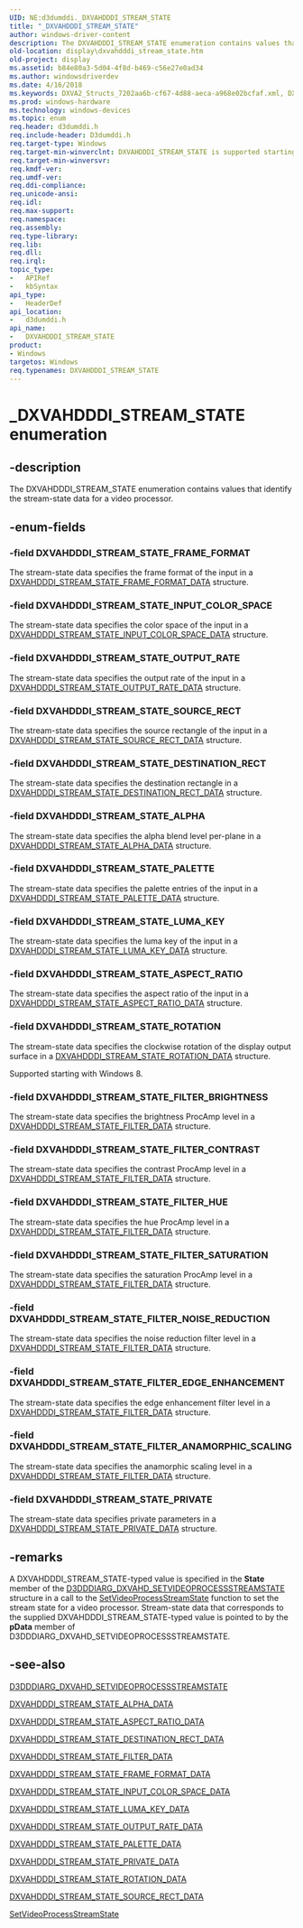 ```yaml
---
UID: NE:d3dumddi._DXVAHDDDI_STREAM_STATE
title: "_DXVAHDDDI_STREAM_STATE"
author: windows-driver-content
description: The DXVAHDDDI_STREAM_STATE enumeration contains values that identify the stream-state data for a video processor.
old-location: display\dxvahdddi_stream_state.htm
old-project: display
ms.assetid: b84e80a3-5d04-4f8d-b469-c56e27e0ad34
ms.author: windowsdriverdev
ms.date: 4/16/2018
ms.keywords: DXVA2_Structs_7202aa6b-cf67-4d88-aeca-a968e02bcfaf.xml, DXVAHDDDI_STREAM_STATE, DXVAHDDDI_STREAM_STATE enumeration [Display Devices], DXVAHDDDI_STREAM_STATE_ALPHA, DXVAHDDDI_STREAM_STATE_ASPECT_RATIO, DXVAHDDDI_STREAM_STATE_DESTINATION_RECT, DXVAHDDDI_STREAM_STATE_FILTER_ANAMORPHIC_SCALING, DXVAHDDDI_STREAM_STATE_FILTER_BRIGHTNESS, DXVAHDDDI_STREAM_STATE_FILTER_CONTRAST, DXVAHDDDI_STREAM_STATE_FILTER_EDGE_ENHANCEMENT, DXVAHDDDI_STREAM_STATE_FILTER_HUE, DXVAHDDDI_STREAM_STATE_FILTER_NOISE_REDUCTION, DXVAHDDDI_STREAM_STATE_FILTER_SATURATION, DXVAHDDDI_STREAM_STATE_FRAME_FORMAT, DXVAHDDDI_STREAM_STATE_INPUT_COLOR_SPACE, DXVAHDDDI_STREAM_STATE_LUMA_KEY, DXVAHDDDI_STREAM_STATE_OUTPUT_RATE, DXVAHDDDI_STREAM_STATE_PALETTE, DXVAHDDDI_STREAM_STATE_PRIVATE, DXVAHDDDI_STREAM_STATE_ROTATION, DXVAHDDDI_STREAM_STATE_SOURCE_RECT, _DXVAHDDDI_STREAM_STATE, d3dumddi/DXVAHDDDI_STREAM_STATE, d3dumddi/DXVAHDDDI_STREAM_STATE_ALPHA, d3dumddi/DXVAHDDDI_STREAM_STATE_ASPECT_RATIO, d3dumddi/DXVAHDDDI_STREAM_STATE_DESTINATION_RECT, d3dumddi/DXVAHDDDI_STREAM_STATE_FILTER_ANAMORPHIC_SCALING, d3dumddi/DXVAHDDDI_STREAM_STATE_FILTER_BRIGHTNESS, d3dumddi/DXVAHDDDI_STREAM_STATE_FILTER_CONTRAST, d3dumddi/DXVAHDDDI_STREAM_STATE_FILTER_EDGE_ENHANCEMENT, d3dumddi/DXVAHDDDI_STREAM_STATE_FILTER_HUE, d3dumddi/DXVAHDDDI_STREAM_STATE_FILTER_NOISE_REDUCTION, d3dumddi/DXVAHDDDI_STREAM_STATE_FILTER_SATURATION, d3dumddi/DXVAHDDDI_STREAM_STATE_FRAME_FORMAT, d3dumddi/DXVAHDDDI_STREAM_STATE_INPUT_COLOR_SPACE, d3dumddi/DXVAHDDDI_STREAM_STATE_LUMA_KEY, d3dumddi/DXVAHDDDI_STREAM_STATE_OUTPUT_RATE, d3dumddi/DXVAHDDDI_STREAM_STATE_PALETTE, d3dumddi/DXVAHDDDI_STREAM_STATE_PRIVATE, d3dumddi/DXVAHDDDI_STREAM_STATE_ROTATION, d3dumddi/DXVAHDDDI_STREAM_STATE_SOURCE_RECT, display.dxvahdddi_stream_state
ms.prod: windows-hardware
ms.technology: windows-devices
ms.topic: enum
req.header: d3dumddi.h
req.include-header: D3dumddi.h
req.target-type: Windows
req.target-min-winverclnt: DXVAHDDDI_STREAM_STATE is supported starting with Windows 7.
req.target-min-winversvr: 
req.kmdf-ver: 
req.umdf-ver: 
req.ddi-compliance: 
req.unicode-ansi: 
req.idl: 
req.max-support: 
req.namespace: 
req.assembly: 
req.type-library: 
req.lib: 
req.dll: 
req.irql: 
topic_type:
-	APIRef
-	kbSyntax
api_type:
-	HeaderDef
api_location:
-	d3dumddi.h
api_name:
-	DXVAHDDDI_STREAM_STATE
product:
- Windows
targetos: Windows
req.typenames: DXVAHDDDI_STREAM_STATE
---
```


# _DXVAHDDDI_STREAM_STATE enumeration


## -description


The DXVAHDDDI_STREAM_STATE enumeration contains values that identify the stream-state data for a video processor.


## -enum-fields




### -field DXVAHDDDI_STREAM_STATE_FRAME_FORMAT

The stream-state data specifies the frame format of the input in a <a href="https://msdn.microsoft.com/library/windows/hardware/ff563081">DXVAHDDDI_STREAM_STATE_FRAME_FORMAT_DATA</a> structure. 


### -field DXVAHDDDI_STREAM_STATE_INPUT_COLOR_SPACE

The stream-state data specifies the color space of the input in a <a href="https://msdn.microsoft.com/library/windows/hardware/ff563084">DXVAHDDDI_STREAM_STATE_INPUT_COLOR_SPACE_DATA</a> structure. 


### -field DXVAHDDDI_STREAM_STATE_OUTPUT_RATE

The stream-state data specifies the output rate of the input in a <a href="https://msdn.microsoft.com/library/windows/hardware/ff563092">DXVAHDDDI_STREAM_STATE_OUTPUT_RATE_DATA</a> structure. 


### -field DXVAHDDDI_STREAM_STATE_SOURCE_RECT

The stream-state data specifies the source rectangle of the input in a <a href="https://msdn.microsoft.com/library/windows/hardware/ff563103">DXVAHDDDI_STREAM_STATE_SOURCE_RECT_DATA</a> structure. 


### -field DXVAHDDDI_STREAM_STATE_DESTINATION_RECT

The stream-state data specifies the destination rectangle in a <a href="https://msdn.microsoft.com/library/windows/hardware/ff563078">DXVAHDDDI_STREAM_STATE_DESTINATION_RECT_DATA</a> structure. 


### -field DXVAHDDDI_STREAM_STATE_ALPHA

The stream-state data specifies the alpha blend level per-plane in a <a href="https://msdn.microsoft.com/library/windows/hardware/ff563072">DXVAHDDDI_STREAM_STATE_ALPHA_DATA</a> structure. 


### -field DXVAHDDDI_STREAM_STATE_PALETTE

The stream-state data specifies the palette entries of the input in a <a href="https://msdn.microsoft.com/library/windows/hardware/ff563094">DXVAHDDDI_STREAM_STATE_PALETTE_DATA</a> structure. 


### -field DXVAHDDDI_STREAM_STATE_LUMA_KEY

The stream-state data specifies the luma key of the input in a <a href="https://msdn.microsoft.com/library/windows/hardware/ff563085">DXVAHDDDI_STREAM_STATE_LUMA_KEY_DATA</a> structure. 


### -field DXVAHDDDI_STREAM_STATE_ASPECT_RATIO

The stream-state data specifies the aspect ratio of the input in a <a href="https://msdn.microsoft.com/library/windows/hardware/ff563075">DXVAHDDDI_STREAM_STATE_ASPECT_RATIO_DATA</a> structure. 


### -field DXVAHDDDI_STREAM_STATE_ROTATION

The stream-state data specifies the  clockwise rotation of the display output surface in a <a href="https://msdn.microsoft.com/library/windows/hardware/hh464120">DXVAHDDDI_STREAM_STATE_ROTATION_DATA</a> structure.

Supported starting with Windows 8.


### -field DXVAHDDDI_STREAM_STATE_FILTER_BRIGHTNESS

The stream-state data specifies the brightness ProcAmp level in a <a href="https://msdn.microsoft.com/library/windows/hardware/ff563080">DXVAHDDDI_STREAM_STATE_FILTER_DATA</a> structure. 


### -field DXVAHDDDI_STREAM_STATE_FILTER_CONTRAST

The stream-state data specifies the contrast ProcAmp level in a <a href="https://msdn.microsoft.com/library/windows/hardware/ff563080">DXVAHDDDI_STREAM_STATE_FILTER_DATA</a> structure. 


### -field DXVAHDDDI_STREAM_STATE_FILTER_HUE

The stream-state data specifies the hue ProcAmp level in a <a href="https://msdn.microsoft.com/library/windows/hardware/ff563080">DXVAHDDDI_STREAM_STATE_FILTER_DATA</a> structure. 


### -field DXVAHDDDI_STREAM_STATE_FILTER_SATURATION

The stream-state data specifies the saturation ProcAmp level in a <a href="https://msdn.microsoft.com/library/windows/hardware/ff563080">DXVAHDDDI_STREAM_STATE_FILTER_DATA</a> structure. 


### -field DXVAHDDDI_STREAM_STATE_FILTER_NOISE_REDUCTION

The stream-state data specifies the noise reduction filter level in a <a href="https://msdn.microsoft.com/library/windows/hardware/ff563080">DXVAHDDDI_STREAM_STATE_FILTER_DATA</a> structure. 


### -field DXVAHDDDI_STREAM_STATE_FILTER_EDGE_ENHANCEMENT

The stream-state data specifies the edge enhancement filter level in a <a href="https://msdn.microsoft.com/library/windows/hardware/ff563080">DXVAHDDDI_STREAM_STATE_FILTER_DATA</a> structure. 


### -field DXVAHDDDI_STREAM_STATE_FILTER_ANAMORPHIC_SCALING

The stream-state data specifies the anamorphic scaling level in a <a href="https://msdn.microsoft.com/library/windows/hardware/ff563080">DXVAHDDDI_STREAM_STATE_FILTER_DATA</a> structure. 


### -field DXVAHDDDI_STREAM_STATE_PRIVATE

The stream-state data specifies private parameters in a <a href="https://msdn.microsoft.com/library/windows/hardware/ff563098">DXVAHDDDI_STREAM_STATE_PRIVATE_DATA</a> structure. 


## -remarks



A DXVAHDDDI_STREAM_STATE-typed value is specified in the <b>State</b> member of the <a href="https://msdn.microsoft.com/library/windows/hardware/ff543098">D3DDDIARG_DXVAHD_SETVIDEOPROCESSSTREAMSTATE</a> structure in a call to the <a href="https://msdn.microsoft.com/b48fbe58-056a-4c3b-8e1e-c65515c21ee4">SetVideoProcessStreamState</a> function to set the stream state for a video processor. Stream-state data that corresponds to the supplied DXVAHDDDI_STREAM_STATE-typed value is pointed to by the <b>pData</b> member of D3DDDIARG_DXVAHD_SETVIDEOPROCESSSTREAMSTATE. 




## -see-also




<a href="https://msdn.microsoft.com/library/windows/hardware/ff543098">D3DDDIARG_DXVAHD_SETVIDEOPROCESSSTREAMSTATE</a>



<a href="https://msdn.microsoft.com/library/windows/hardware/ff563072">DXVAHDDDI_STREAM_STATE_ALPHA_DATA</a>



<a href="https://msdn.microsoft.com/library/windows/hardware/ff563075">DXVAHDDDI_STREAM_STATE_ASPECT_RATIO_DATA</a>



<a href="https://msdn.microsoft.com/library/windows/hardware/ff563078">DXVAHDDDI_STREAM_STATE_DESTINATION_RECT_DATA</a>



<a href="https://msdn.microsoft.com/library/windows/hardware/ff563080">DXVAHDDDI_STREAM_STATE_FILTER_DATA</a>



<a href="https://msdn.microsoft.com/library/windows/hardware/ff563081">DXVAHDDDI_STREAM_STATE_FRAME_FORMAT_DATA</a>



<a href="https://msdn.microsoft.com/library/windows/hardware/ff563084">DXVAHDDDI_STREAM_STATE_INPUT_COLOR_SPACE_DATA</a>



<a href="https://msdn.microsoft.com/library/windows/hardware/ff563085">DXVAHDDDI_STREAM_STATE_LUMA_KEY_DATA</a>



<a href="https://msdn.microsoft.com/library/windows/hardware/ff563092">DXVAHDDDI_STREAM_STATE_OUTPUT_RATE_DATA</a>



<a href="https://msdn.microsoft.com/library/windows/hardware/ff563094">DXVAHDDDI_STREAM_STATE_PALETTE_DATA</a>



<a href="https://msdn.microsoft.com/library/windows/hardware/ff563098">DXVAHDDDI_STREAM_STATE_PRIVATE_DATA</a>



<a href="https://msdn.microsoft.com/library/windows/hardware/hh464120">DXVAHDDDI_STREAM_STATE_ROTATION_DATA</a>



<a href="https://msdn.microsoft.com/library/windows/hardware/ff563103">DXVAHDDDI_STREAM_STATE_SOURCE_RECT_DATA</a>



<a href="https://msdn.microsoft.com/b48fbe58-056a-4c3b-8e1e-c65515c21ee4">SetVideoProcessStreamState</a>
 

 

